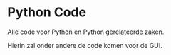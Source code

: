 # Python Code
Alle code voor Python en Python gerelateerde zaken.

Hierin zal onder andere de code komen voor de GUI.